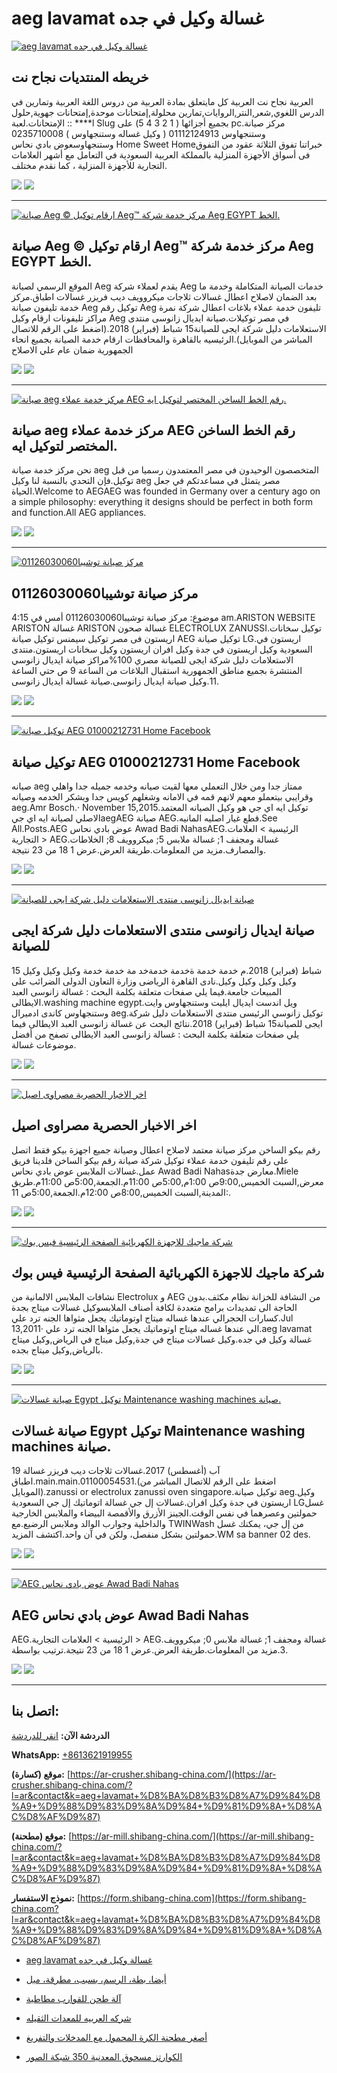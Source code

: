 # aeg lavamat غسالة وكيل في جده

<a href="https://swt.shibang-china.com/?l=ar&img&k=aeg+lavamat+%D8%BA%D8%B3%D8%A7%D9%84%D8%A9+%D9%88%D9%83%D9%8A%D9%84+%D9%81%D9%8A+%D8%AC%D8%AF%D9%87" target="_blank">![aeg lavamat غسالة وكيل في جده](http://static.shibang-china.com/all-800x300/1088.jpg)</a>

## خريطه المنتديات نجاح نت
العربية نجاح نت العربية كل مايتعلق بمادة العربية من دروس اللغة العربية وتمارين في الدرس اللغوي,شعر,النتر,الروايات,تمارين محلولة,إمتحانات موحدة,إمتحانات جهوية,حلول الإمتحانات.لعبة :: ****l Slug بجميع أجزائها ( 1 2 3 4 5) على pc.مركز صيانة وستنجهاوس 01112124913 ( وكيل غساله وستنجهاوس ) 0235710008 وستنجهاوسعوض بادي نحاس Home Sweet Homeخبراتنا تفوق الثلاثة عقود من التفوق فى أسواق الأجهزة المنزلية بالمملكة العربية السعودية في التعامل مع أشهر العلامات التجارية للأجهزة المنزلية ، كما نقدم مختلف.


<a href="https://whatsapp.shibangsoft.com/WhatsApp.php" target="_blank" title="WhatsApp">![](http://static.shibang-china.com/icon/whatsapp.png)</a> <a href="https://swt.shibang-china.com/?l=ar&icon&k=aeg+lavamat+%D8%BA%D8%B3%D8%A7%D9%84%D8%A9+%D9%88%D9%83%D9%8A%D9%84+%D9%81%D9%8A+%D8%AC%D8%AF%D9%87" target="_blank">![](http://static.shibang-china.com/icon/chat-ar.png)</a>

---

<a href="https://swt.shibang-china.com/?l=ar&img&k=aeg+lavamat+%D8%BA%D8%B3%D8%A7%D9%84%D8%A9+%D9%88%D9%83%D9%8A%D9%84+%D9%81%D9%8A+%D8%AC%D8%AF%D9%87" target="_blank">![صيانة Aeg © ارقام توكيل Aeg™ مركز خدمة شركة Aeg EGYPT الخط.](http://static.shibang-china.com/all-800x300/407.jpg)</a>

## صيانة Aeg © ارقام توكيل Aeg™ مركز خدمة شركة Aeg EGYPT الخط.
الموقع الرسمي لصيانة Aeg يقدم لعملاء شركة Aeg خدمات الصيانة المتكاملة وخدمة ما بعد الضمان لاصلاح اعطال غسالات ثلاجات ميكروويف ديب فريزر غسالات اطباق.مركز خدمة تليفون صيانة Aeg توكيل رقم Aeg تليفون خدمة عملاء بلاغات اعطال شركة نمرة مراكز تليفونات ارقام وكيل Aeg في مصر توكيلات.صيانة ايديال زانوسى منتدى الاستعلامات دليل شركة ايجى للصيانة15 شباط (فبراير) 2018.(اضغط على الرقم للاتصال المباشر من الموبايل).الرئيسيه بالقاهرة والمحافظات ارقام خدمة الصيانة بجميع انحاء الجمهورية ضمان عام علي الاصلاح


<a href="https://whatsapp.shibangsoft.com/WhatsApp.php" target="_blank" title="WhatsApp">![](http://static.shibang-china.com/icon/whatsapp.png)</a> <a href="https://swt.shibang-china.com/?l=ar&icon&k=aeg+lavamat+%D8%BA%D8%B3%D8%A7%D9%84%D8%A9+%D9%88%D9%83%D9%8A%D9%84+%D9%81%D9%8A+%D8%AC%D8%AF%D9%87" target="_blank">![](http://static.shibang-china.com/icon/chat-ar.png)</a>

---

<a href="https://swt.shibang-china.com/?l=ar&img&k=aeg+lavamat+%D8%BA%D8%B3%D8%A7%D9%84%D8%A9+%D9%88%D9%83%D9%8A%D9%84+%D9%81%D9%8A+%D8%AC%D8%AF%D9%87" target="_blank">![صيانة aeg مركز خدمة عملاء AEG رقم الخط الساخن المختصر لتوكيل ايه.](http://static.shibang-china.com/all-800x300/29.jpg)</a>

## صيانة aeg مركز خدمة عملاء AEG رقم الخط الساخن المختصر لتوكيل ايه.
نحن مركز خدمة صيانة aeg المتخصصون الوحيدون في مصر المعتمدون رسميا من قبل توكيل.فإن التحدي بالنسبة لنا وكيل aeg مصر يتمثل في مساعدتكم في جعل الحياة.Welcome to AEGAEG was founded in Germany over a century ago on a simple philosophy: everything it designs should be perfect in both form and function.All AEG appliances.


<a href="https://whatsapp.shibangsoft.com/WhatsApp.php" target="_blank" title="WhatsApp">![](http://static.shibang-china.com/icon/whatsapp.png)</a> <a href="https://swt.shibang-china.com/?l=ar&icon&k=aeg+lavamat+%D8%BA%D8%B3%D8%A7%D9%84%D8%A9+%D9%88%D9%83%D9%8A%D9%84+%D9%81%D9%8A+%D8%AC%D8%AF%D9%87" target="_blank">![](http://static.shibang-china.com/icon/chat-ar.png)</a>

---

<a href="https://swt.shibang-china.com/?l=ar&img&k=aeg+lavamat+%D8%BA%D8%B3%D8%A7%D9%84%D8%A9+%D9%88%D9%83%D9%8A%D9%84+%D9%81%D9%8A+%D8%AC%D8%AF%D9%87" target="_blank">![مركز صيانة توشيبا01126030060](http://static.shibang-china.com/all-800x300/1356.jpg)</a>

## مركز صيانة توشيبا01126030060
موضوع: مركز صيانة توشيبا01126030060 أمس في 4:15 am.ARISTON WEBSITE ARISTON غسالة ARISTON غسالة صحون ELECTROLUX ZANUSSI.توكيل سخانات اريستون فى مصر توكيل سيمنس توكيل صيانة AEG توكيل صيانة LG.اريستون في السعودية وكيل اريستون في جدة وكيل افران اريستون وكيل سخانات اريستون.منتدى الاستعلامات دليل شركة ايجى للصيانة مصري 100%مراكز صيانة ايديال زانوسي المنتشرة بجميع مناطق الجمهورية استقبال البلاغات من الساعة 9 ص حتي الساعة 11.وكيل صيانة ايديال زانوسى.صيانة غسالة ايديال زانوسى.


<a href="https://whatsapp.shibangsoft.com/WhatsApp.php" target="_blank" title="WhatsApp">![](http://static.shibang-china.com/icon/whatsapp.png)</a> <a href="https://swt.shibang-china.com/?l=ar&icon&k=aeg+lavamat+%D8%BA%D8%B3%D8%A7%D9%84%D8%A9+%D9%88%D9%83%D9%8A%D9%84+%D9%81%D9%8A+%D8%AC%D8%AF%D9%87" target="_blank">![](http://static.shibang-china.com/icon/chat-ar.png)</a>

---

<a href="https://swt.shibang-china.com/?l=ar&img&k=aeg+lavamat+%D8%BA%D8%B3%D8%A7%D9%84%D8%A9+%D9%88%D9%83%D9%8A%D9%84+%D9%81%D9%8A+%D8%AC%D8%AF%D9%87" target="_blank">![توكيل صيانة AEG 01000212731 Home Facebook](http://static.shibang-china.com/all-800x300/180.jpg)</a>

## توكيل صيانة AEG 01000212731 Home Facebook
صيانه aeg ممتاز جدا ومن خلال التعملي معها لقيت صيانه وخدمه جميله جدا واهلي وقرايبي بيتعملو معهم لانهم قمه في الامانه وشغلهم كويس جدا وبشكر الخدمه وصيانه aeg.Amr Bosch.· November 15,2015.توكيل ايه اي جي هو وكيل الصيانه المعتمد الاصلي لصيانة ايه اي جيaegAEG صيانة AEG.قطع غيار اصليه المانيه.See All.Posts.AEG عوض بادي نحاس Awad Badi NahasAEG.الرئيسية &gt; العلامات التجارية &gt; AEG.غسالة ومجفف 1; غسالة ملابس 5; ميكروويف 8; الخلاطات والمصارف.مزيد من المعلومات.طريقة العرض.عرض 1 18 من 23 نتيجة.


<a href="https://whatsapp.shibangsoft.com/WhatsApp.php" target="_blank" title="WhatsApp">![](http://static.shibang-china.com/icon/whatsapp.png)</a> <a href="https://swt.shibang-china.com/?l=ar&icon&k=aeg+lavamat+%D8%BA%D8%B3%D8%A7%D9%84%D8%A9+%D9%88%D9%83%D9%8A%D9%84+%D9%81%D9%8A+%D8%AC%D8%AF%D9%87" target="_blank">![](http://static.shibang-china.com/icon/chat-ar.png)</a>

---

<a href="https://swt.shibang-china.com/?l=ar&img&k=aeg+lavamat+%D8%BA%D8%B3%D8%A7%D9%84%D8%A9+%D9%88%D9%83%D9%8A%D9%84+%D9%81%D9%8A+%D8%AC%D8%AF%D9%87" target="_blank">![صيانة ايديال زانوسى منتدى الاستعلامات دليل شركة ايجى للصيانة](http://static.shibang-china.com/all-800x300/764.jpg)</a>

## صيانة ايديال زانوسى منتدى الاستعلامات دليل شركة ايجى للصيانة
15 شباط (فبراير) 2018.م خدمة خدمة ةخدمة خدمةخد مة خدمة خدمة وكيل وكيل وكيل وكيل وكيل وكيل وكيل.نادى القاهرة الرياضى وزارة التعاون الدولى الضرائب على المبيعات جامعة.فيما يلي صفحات متعلقة بكلمة البحث : غسالة زانوسى العبد الايطالى.washing machine egypt.ويل اندست ايديال ايليت وستنجهاوس وايت وستنجهاوس كاندى ادميرال aeg.توكيل زانوسي الرئيسى منتدى الاستعلامات دليل شركة ايجى للصيانة15 شباط (فبراير) 2018.نتائج البحث عن غسالة زانوسى العبد الايطالى فيما يلي صفحات متعلقة بكلمة البحث : غسالة زانوسى العبد الايطالى تصفح من أفضل موضوعات غسالة.


<a href="https://whatsapp.shibangsoft.com/WhatsApp.php" target="_blank" title="WhatsApp">![](http://static.shibang-china.com/icon/whatsapp.png)</a> <a href="https://swt.shibang-china.com/?l=ar&icon&k=aeg+lavamat+%D8%BA%D8%B3%D8%A7%D9%84%D8%A9+%D9%88%D9%83%D9%8A%D9%84+%D9%81%D9%8A+%D8%AC%D8%AF%D9%87" target="_blank">![](http://static.shibang-china.com/icon/chat-ar.png)</a>

---

<a href="https://swt.shibang-china.com/?l=ar&img&k=aeg+lavamat+%D8%BA%D8%B3%D8%A7%D9%84%D8%A9+%D9%88%D9%83%D9%8A%D9%84+%D9%81%D9%8A+%D8%AC%D8%AF%D9%87" target="_blank">![اخر الاخبار الحصرية مصراوى اصيل](http://static.shibang-china.com/all-800x300/1365.jpg)</a>

## اخر الاخبار الحصرية مصراوى اصيل
رقم بيكو الساخن مركز صيانة معتمد لاصلاح اعطال وصيانة جميع اجهزة بيكو فقط اتصل على رقم تليفون خدمة عملاء توكيل شركة صيانة رقم بيكو الساخن فلدينا فريق عمل.غسالات الملابس عوض بادي نحاس Awad Badi Nahasمعارض جدة.Miele معرض,السبت الخميس,9:00ص 1:00م,5:00ص 11:00م.الجمعة,5:00ص 11:00م.طريق المدينة,السبت الخميس,8:00ص 12:00م.الجمعة,5:00ص 11:.


<a href="https://whatsapp.shibangsoft.com/WhatsApp.php" target="_blank" title="WhatsApp">![](http://static.shibang-china.com/icon/whatsapp.png)</a> <a href="https://swt.shibang-china.com/?l=ar&icon&k=aeg+lavamat+%D8%BA%D8%B3%D8%A7%D9%84%D8%A9+%D9%88%D9%83%D9%8A%D9%84+%D9%81%D9%8A+%D8%AC%D8%AF%D9%87" target="_blank">![](http://static.shibang-china.com/icon/chat-ar.png)</a>

---

<a href="https://swt.shibang-china.com/?l=ar&img&k=aeg+lavamat+%D8%BA%D8%B3%D8%A7%D9%84%D8%A9+%D9%88%D9%83%D9%8A%D9%84+%D9%81%D9%8A+%D8%AC%D8%AF%D9%87" target="_blank">![شركة ماجيك للاجهزة الكهربائية الصفحة الرئيسية فيس بوك](http://static.shibang-china.com/all-800x300/250.jpg)</a>

## شركة ماجيك للاجهزة الكهربائية الصفحة الرئيسية فيس بوك
نشافات الملابس الالمانية من Electrolux و AEG من النشافة للخزانة نظام مكثف.بدون الحاجة الى تمديدات برامج متعددة لكافة أصناف الملابسوكيل غسالات ميتاج بجدة كسارات الحجرالي عندها غساله ميتاج اوتوماتيك يجعل مثواها الجنه ترد علي.Jul 13,2011· الي عندها غساله ميتاج اوتوماتيك يجعل مثواها الجنه ترد علي.aeg lavamat غسالة وكيل في جده.وكيل غسالات ميتاج في جدة,وكيل ميتاج في الرياض,وكيل ميتاج بالرياض,وكيل ميتاج بجده.


<a href="https://whatsapp.shibangsoft.com/WhatsApp.php" target="_blank" title="WhatsApp">![](http://static.shibang-china.com/icon/whatsapp.png)</a> <a href="https://swt.shibang-china.com/?l=ar&icon&k=aeg+lavamat+%D8%BA%D8%B3%D8%A7%D9%84%D8%A9+%D9%88%D9%83%D9%8A%D9%84+%D9%81%D9%8A+%D8%AC%D8%AF%D9%87" target="_blank">![](http://static.shibang-china.com/icon/chat-ar.png)</a>

---

<a href="https://swt.shibang-china.com/?l=ar&img&k=aeg+lavamat+%D8%BA%D8%B3%D8%A7%D9%84%D8%A9+%D9%88%D9%83%D9%8A%D9%84+%D9%81%D9%8A+%D8%AC%D8%AF%D9%87" target="_blank">![صيانة غسالات Egypt توكيل Maintenance washing machines صيانة.](http://static.shibang-china.com/all-800x300/137.jpg)</a>

## صيانة غسالات Egypt توكيل Maintenance washing machines صيانة.
19 آب (أغسطس) 2017.غسالات ثلاجات ديب فريزر غسالة اطباق.main.main.01100054531.(اضغط على الرقم للاتصال المباشر من الموبايل).zanussi or electrolux zanussi oven singapore.توكيل صيانة aeg.وكيل اريستون في جدة وكيل افران.غسالات إل جي غسالة اتوماتيك إل جي السعودية LGغسل حمولتين وعصرهما في نفس الوقت.الجينز الأزرق والأقمصة البيضاء والملابس الخارجية والداخلية وجوارب الوالد وملابس الرضيع.مع TWINWash من إل جي، يمكنك غسل حمولتين بشكل منفصل، ولكن في آن واحد.اكتشف المزيد.WM sa banner 02 des.


<a href="https://whatsapp.shibangsoft.com/WhatsApp.php" target="_blank" title="WhatsApp">![](http://static.shibang-china.com/icon/whatsapp.png)</a> <a href="https://swt.shibang-china.com/?l=ar&icon&k=aeg+lavamat+%D8%BA%D8%B3%D8%A7%D9%84%D8%A9+%D9%88%D9%83%D9%8A%D9%84+%D9%81%D9%8A+%D8%AC%D8%AF%D9%87" target="_blank">![](http://static.shibang-china.com/icon/chat-ar.png)</a>

---

<a href="https://swt.shibang-china.com/?l=ar&img&k=aeg+lavamat+%D8%BA%D8%B3%D8%A7%D9%84%D8%A9+%D9%88%D9%83%D9%8A%D9%84+%D9%81%D9%8A+%D8%AC%D8%AF%D9%87" target="_blank">![AEG عوض بادي نحاس Awad Badi Nahas](http://static.shibang-china.com/all-800x300/173.jpg)</a>

## AEG عوض بادي نحاس Awad Badi Nahas
AEG.الرئيسية &gt; العلامات التجارية &gt; AEG.غسالة ومجفف 1; غسالة ملابس 0; ميكروويف 3.مزيد من المعلومات.طريقة العرض.عرض 1 18 من 23 نتيجة.ترتيب بواسطة.

<a href="https://whatsapp.shibangsoft.com/WhatsApp.php" target="_blank" title="WhatsApp">![](http://static.shibang-china.com/icon/whatsapp.png)</a> <a href="https://swt.shibang-china.com/?l=ar&icon&k=aeg+lavamat+%D8%BA%D8%B3%D8%A7%D9%84%D8%A9+%D9%88%D9%83%D9%8A%D9%84+%D9%81%D9%8A+%D8%AC%D8%AF%D9%87" target="_blank">![](http://static.shibang-china.com/icon/chat-ar.png)</a>

---
## اتصل بنا:

**الدردشة الآن:** [انقر للدردشة](https://swt.shibang-china.com?l=ar&contact&k=aeg+lavamat+%D8%BA%D8%B3%D8%A7%D9%84%D8%A9+%D9%88%D9%83%D9%8A%D9%84+%D9%81%D9%8A+%D8%AC%D8%AF%D9%87)

**WhatsApp:**  [+8613621919955](https://whatsapp.shibangsoft.com/WhatsApp.php)

**موقع (كسارة):** [https://ar-crusher.shibang-china.com/](https://ar-crusher.shibang-china.com/?l=ar&contact&k=aeg+lavamat+%D8%BA%D8%B3%D8%A7%D9%84%D8%A9+%D9%88%D9%83%D9%8A%D9%84+%D9%81%D9%8A+%D8%AC%D8%AF%D9%87)

**موقع (مطحنة):** [https://ar-mill.shibang-china.com/](https://ar-mill.shibang-china.com/?l=ar&contact&k=aeg+lavamat+%D8%BA%D8%B3%D8%A7%D9%84%D8%A9+%D9%88%D9%83%D9%8A%D9%84+%D9%81%D9%8A+%D8%AC%D8%AF%D9%87)

**نموذج الاستفسار:** [https://form.shibang-china.com](https://form.shibang-china.com?l=ar&contact&k=aeg+lavamat+%D8%BA%D8%B3%D8%A7%D9%84%D8%A9+%D9%88%D9%83%D9%8A%D9%84+%D9%81%D9%8A+%D8%AC%D8%AF%D9%87)

* [aeg lavamat غسالة وكيل في جده](../35/aeg%20lavamat%20%D8%BA%D8%B3%D8%A7%D9%84%D8%A9%20%D9%88%D9%83%D9%8A%D9%84%20%D9%81%D9%8A%20%D8%AC%D8%AF%D9%87.md)

* [أيضا، بطة، الرسم، بسبب، مطرقة، ميل](../34/%D8%A3%D9%8A%D8%B6%D8%A7%D8%8C%20%D8%A8%D8%B7%D8%A9%D8%8C%20%D8%A7%D9%84%D8%B1%D8%B3%D9%85%D8%8C%20%D8%A8%D8%B3%D8%A8%D8%A8%D8%8C%20%D9%85%D8%B7%D8%B1%D9%82%D8%A9%D8%8C%20%D9%85%D9%8A%D9%84.md)

* [آلة طحن للقوارب مطاطية](../33/%D8%A2%D9%84%D8%A9%20%D8%B7%D8%AD%D9%86%20%D9%84%D9%84%D9%82%D9%88%D8%A7%D8%B1%D8%A8%20%D9%85%D8%B7%D8%A7%D8%B7%D9%8A%D8%A9.md)

* [شركه العربيه للمعدات الثقيله](../31/%D8%B4%D8%B1%D9%83%D9%87%20%D8%A7%D9%84%D8%B9%D8%B1%D8%A8%D9%8A%D9%87%20%D9%84%D9%84%D9%85%D8%B9%D8%AF%D8%A7%D8%AA%20%D8%A7%D9%84%D8%AB%D9%82%D9%8A%D9%84%D9%87.md)

* [أصغر مطحنة الكرة المحمول مع المدخلات والتفريغ](../34/%D8%A3%D8%B5%D8%BA%D8%B1%20%D9%85%D8%B7%D8%AD%D9%86%D8%A9%20%D8%A7%D9%84%D9%83%D8%B1%D8%A9%20%D8%A7%D9%84%D9%85%D8%AD%D9%85%D9%88%D9%84%20%D9%85%D8%B9%20%D8%A7%D9%84%D9%85%D8%AF%D8%AE%D9%84%D8%A7%D8%AA%20%D9%88%D8%A7%D9%84%D8%AA%D9%81%D8%B1%D9%8A%D8%BA.md)

* [الكوارتز مسحوق المعدنية 350 شبكة الصور](../34/%D8%A7%D9%84%D9%83%D9%88%D8%A7%D8%B1%D8%AA%D8%B2%20%D9%85%D8%B3%D8%AD%D9%88%D9%82%20%D8%A7%D9%84%D9%85%D8%B9%D8%AF%D9%86%D9%8A%D8%A9%20350%20%D8%B4%D8%A8%D9%83%D8%A9%20%D8%A7%D9%84%D8%B5%D9%88%D8%B1.md)